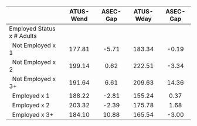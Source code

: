 
|                      |    ATUS-Wend |     ASEC-Gap |    ATUS-Wday |     ASEC-Gap |
| -------------------- | :----------: | :----------: | :----------: | :----------: |
| Employed Status x # Adults |              |              |              |              |
| &nbsp;&nbsp;Not Employed x 1 |       177.81 |        -5.71 |       183.34 |        -0.19 |
| &nbsp;&nbsp;Not Employed x 2 |       199.14 |         0.62 |       222.51 |        -3.34 |
| &nbsp;&nbsp;Not Employed x 3+ |       191.64 |         6.61 |       209.63 |        14.36 |
| &nbsp;&nbsp;Employed x 1 |       188.22 |        -2.81 |       155.24 |         0.37 |
| &nbsp;&nbsp;Employed x 2 |       203.32 |        -2.39 |       175.78 |         1.68 |
| &nbsp;&nbsp;Employed x 3+ |       184.10 |        10.88 |       165.54 |        -3.00 |

